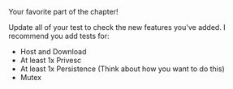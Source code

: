 Your favorite part of the chapter!

Update all of your test to check the new features you've added. I recommend you add tests for:

* Host and Download
* At least 1x Privesc
* At least 1x Persistence (Think about how you want to do this)
* Mutex
